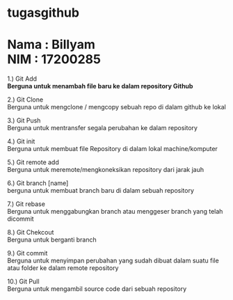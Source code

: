 # tugasgithub

<h1>
Nama    : Billyam<br>
NIM     : 17200285
</h1>

<p>
1.) Git Add 
<br><strong>Berguna untuk menambah file baru ke dalam repository Github</strong>

2.) Git Clone
<br>Berguna untuk mengclone / mengcopy sebuah repo di dalam github ke lokal

3.) Git Push
<br>Berguna untuk mentransfer segala perubahan ke dalam repository

4.) Git init
<br>Berguna untuk membuat file Repository di dalam lokal machine/komputer

5.) Git remote add
<br>Berguna untuk meremote/mengkoneksikan repository dari jarak jauh

6.) Git branch [name]
<br>berguna untuk membuat branch baru di dalam sebuah repository

7.) Git rebase
<br>Berguna untuk menggabungkan branch atau menggeser branch yang telah dicommit

8.) Git Chekcout
<br>Berguna untuk berganti branch

9.) Git commit
<br>Berguna untuk menyimpan perubahan yang sudah dibuat dalam suatu file atau folder ke dalam remote repository

10.) Git Pull
<br>Berguna untuk mengambil source code dari sebuah repository

</p>
